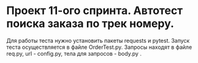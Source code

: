# Проект 11-ого спринта. Автотест поиска заказа по трек номеру.
Для работы теста нужно установить пакеты requests и pytest.
Запуск теста осуществляется в файле OrderTest.py. Запросы находят в файле req.py, url - config.py, тела для запросов - body.py .
